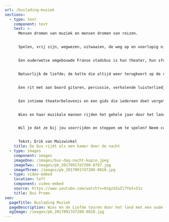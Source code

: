 ```yaml
---
url: /buslading-muziek
sections:
  - type: text
    component: text
    text: >-
      Mensen dromen van muziek en mensen dromen van reizen.


      Spelen, vrij zijn, wegwezen, uitwaaien, de weg op en voorlopig niet meer terug. Wies en haar mannen hebben die twee oer-dromen laten samensmelten. Ze hebben de stem, de instrumenten, de liedjes, het verhaal. Maar vooral hebben zij: De Bus.


      Een ouderwetse omgebouwde Franse stadsbus is hun theater, hun sfeervolle rijdende podium. Passagiers zijn publiek, de radio hoeft niet aan: de band zet in en Wies zingt. Over landschappen, helden, verre bestemmingen, mannen, vrouwen en liefde. 


      Natuurlijk de liefde; de halte die altijd weer terugkeert op de route, de motor die ons draaiend houdt.


      Een rit met aan boord gitaren, percussie, verhalende luisterliedjes en vers geschreven lyriek. 


      Een intieme theaterbelevenis en een gids die iedereen doet vergeten waar ie ook weer heen moest. Wies. En de liefde. Stap nou maar in en vergeet de rest.


      Wies en haar muzikale mannen rijden het gehele jaar door het land met hun theatertje op wielen. 


      Wil je dat ze bij jou voorrijden en stoppen om te spelen? Neem contact op met onze chauffeur/boeker via [boekingen@wiesendeliefde.nl](mailto:boekingen@wiesendeliefde.nl). Zij zoekt graag de weg met je!


      Tekst; Erik van Muiswinkel
    title: De bus rijdt als een kamer door de nacht
  - type: images
    component: images
    imageOne: /images/bus-dag-nacht-kopie.jpeg
    imageTwo: /images/pb_20170917d7200-0797.jpg
    imageThree: /images/pb_20170917d7200-0810.jpg
  - type: video-embed
    location: left
    component: video-embed
    source: https://www.youtube.com/watch?v=OzgzXZuIl7Y&t=51s
    title: Bus Promo
seo:
  pageTitle: Buslading Muziek
  pageDescription: Wies en de Liefde touren door het land met een oude stadsbus als hun podium.
  ogImage: /images/pb_20170917d7200-0810.jpg
---
```

